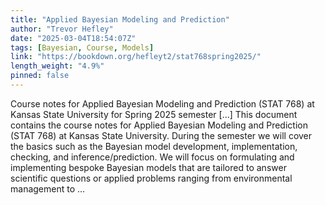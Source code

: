 ```yaml
---
title: "Applied Bayesian Modeling and Prediction"
author: "Trevor Hefley"
date: "2025-03-04T18:54:07Z"
tags: [Bayesian, Course, Models]
link: "https://bookdown.org/hefleyt2/stat768spring2025/"
length_weight: "4.9%"
pinned: false
---
```


Course notes for Applied Bayesian Modeling and Prediction (STAT 768) at Kansas State University for Spring 2025 semester [...] This document contains the course notes for Applied Bayesian Modeling and Prediction (STAT 768) at Kansas State University. During the semester we will cover the basics such as the Bayesian model development, implementation, checking, and inference/prediction. We will focus on formulating and implementing bespoke Bayesian models that are tailored to answer scientific questions or applied problems ranging from environmental management to ...

